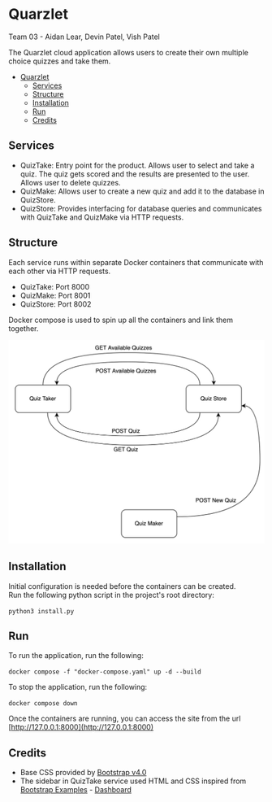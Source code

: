 # Quarzlet

Team 03 - Aidan Lear, Devin Patel, Vish Patel

The Quarzlet cloud application allows users to create their own multiple choice quizzes and take them.

- [Quarzlet](#quarzlet)
  - [Services](#services)
  - [Structure](#structure)
  - [Installation](#installation)
  - [Run](#run)
  - [Credits](#credits)

## Services

- QuizTake: Entry point for the product. Allows user to select and take a quiz. The quiz gets scored and the results are presented to the user. Allows user to delete quizzes.
- QuizMake: Allows user to create a new quiz and add it to the database in QuizStore.
- QuizStore: Provides interfacing for database queries and communicates with QuizTake and QuizMake via HTTP requests.

## Structure

Each service runs within separate Docker containers that communicate with each other via HTTP requests.

- QuizTake: Port 8000
- QuizMake: Port 8001
- QuizStore: Port 8002

Docker compose is used to spin up all the containers and link them together.

![Quarzlet Service Structure](documentation/Diagram-REST-Components.png)

## Installation

Initial configuration is needed before the containers can be created.  
Run the following python script in the project's root directory:

`python3 install.py`

## Run

To run the application, run the following:

`docker compose -f "docker-compose.yaml" up -d --build`

To stop the application, run the following:

`docker compose down`

Once the containers are running, you can access the site from the url  
[http://127.0.0.1:8000](http://127.0.0.1:8000)

## Credits

- Base CSS provided by [Bootstrap v4.0](https://getbootstrap.com/)
- The sidebar in QuizTake service used HTML and CSS inspired from [Bootstrap Examples](https://getbootstrap.com/docs/4.1/examples/) - [Dashboard](https://getbootstrap.com/docs/4.1/examples/dashboard)
